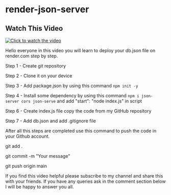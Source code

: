 # render-json-server

## Watch This Video
[![Click to watch the video](http://img.youtube.com/vi/wN0n2gj0z9o/0.jpg)](http://www.youtube.com/watch?v=wN0n2gj0z9o)


Hello everyone in this video you will learn to deploy your db.json file on render.com step by step.

Step 1 -   Create git repository

Step 2 - Clone it on your device

Step 3 - Add package.json by using this command `npm init -y`

Step 4 - Install some dependency by using this command `npm i json-server cors json-serve` and add "start": "node index.js" in script 

Step 6 - Create index.js file copy the code from my GitHub repository

Step 7 - Add db.json and add .gitignore file


After all this steps are completed use this command to push the code in your Github account.

git add .

git commit -m "Your message"

git push origin main


If you find this video helpful please subscribe to my channel and share this with your friends. If you have any queries ask in the comment section below I will be happy to answer you all.
